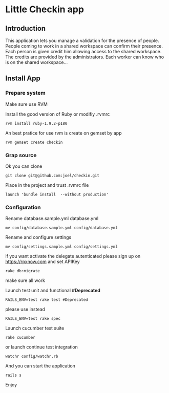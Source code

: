 # Little Checkin app

## Introduction

This application lets you manage a validation for the presence of people. People coming to work in a shared workspace can confirm their presence. Each person is given credit him allowing access to the shared workspace. The credits are provided by the administrators. Each worker can know who is on the shared workspace...

## Install App
  
### Prepare system

Make sure use RVM 

Install the good version of Ruby or modifiy .rvmrc

    rvm install ruby-1.9.2-p180
    
An best pratice for use rvm is create on gemset by app

    rvm gemset create checkin

### Grap source

Ok you can clone 

    git clone git@github.com:joel/checkin.git
    
Place in the project and trust .rvmrc file

    launch 'bundle install  --without production'
    
### Configuration

Rename database.sample.yml database.yml

    mv config/database.sample.yml config/database.yml

Rename and configure settings

    mv config/settings.sample.yml config/settings.yml

if you want activate the delegate autenticated please sign up on https://rpxnow.com and set APIKey

    rake db:migrate
 
make sure all work

Launch test unit and functional **#Deprecated**

    RAILS_ENV=test rake test #Deprecated
    
please use instead

    RAILS_ENV=test rake spec 
    
Launch cucumber test suite

    rake cucumber

or launch continue test integration

    watchr config/watchr.rb
    
And you can start the application
    
    rails s
    
Enjoy

  
